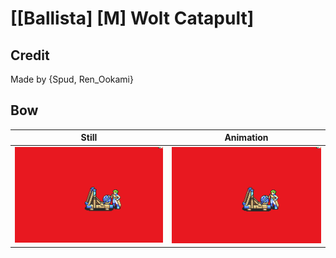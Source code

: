 # [\[Ballista\] \[M\] Wolt Catapult]

## Credit

Made by {Spud, Ren_Ookami}
	
## Bow

| Still | Animation |
| :---: | :-------: |
| ![Bow still](./Bow_000.png) | ![Bow animation](./Bow.gif) |

